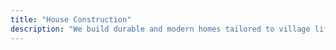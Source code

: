 ```yaml
---
title: "House Construction"
description: "We build durable and modern homes tailored to village life."
---
```

